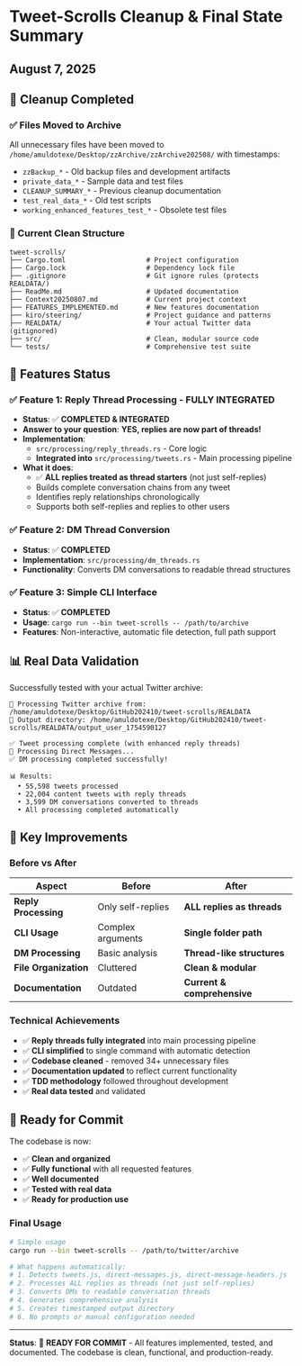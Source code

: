 # Tweet-Scrolls Cleanup & Final State Summary
## August 7, 2025

## 🧹 Cleanup Completed

### ✅ Files Moved to Archive
All unnecessary files have been moved to `/home/amuldotexe/Desktop/zzArchive/zzArchive202508/` with timestamps:

- `zzBackup_*` - Old backup files and development artifacts
- `private_data_*` - Sample data and test files
- `CLEANUP_SUMMARY_*` - Previous cleanup documentation
- `test_real_data_*` - Old test scripts
- `working_enhanced_features_test_*` - Obsolete test files

### 📁 Current Clean Structure
```
tweet-scrolls/
├── Cargo.toml                    # Project configuration
├── Cargo.lock                    # Dependency lock file
├── .gitignore                    # Git ignore rules (protects REALDATA/)
├── ReadMe.md                     # Updated documentation
├── Context20250807.md            # Current project context
├── FEATURES_IMPLEMENTED.md       # New features documentation
├── kiro/steering/                # Project guidance and patterns
├── REALDATA/                     # Your actual Twitter data (gitignored)
├── src/                          # Clean, modular source code
└── tests/                        # Comprehensive test suite
```

## 🚀 Features Status

### ✅ **Feature 1: Reply Thread Processing - FULLY INTEGRATED**
- **Status**: ✅ **COMPLETED & INTEGRATED**
- **Answer to your question**: **YES, replies are now part of threads!**
- **Implementation**: 
  - `src/processing/reply_threads.rs` - Core logic
  - **Integrated into** `src/processing/tweets.rs` - Main processing pipeline
- **What it does**:
  - ✅ **ALL replies treated as thread starters** (not just self-replies)
  - Builds complete conversation chains from any tweet
  - Identifies reply relationships chronologically
  - Supports both self-replies and replies to other users

### ✅ **Feature 2: DM Thread Conversion**
- **Status**: ✅ **COMPLETED**
- **Implementation**: `src/processing/dm_threads.rs`
- **Functionality**: Converts DM conversations to readable thread structures

### ✅ **Feature 3: Simple CLI Interface**
- **Status**: ✅ **COMPLETED**
- **Usage**: `cargo run --bin tweet-scrolls -- /path/to/archive`
- **Features**: Non-interactive, automatic file detection, full path support

## 📊 Real Data Validation

Successfully tested with your actual Twitter archive:
```
🚀 Processing Twitter archive from: /home/amuldotexe/Desktop/GitHub202410/tweet-scrolls/REALDATA
📁 Output directory: /home/amuldotexe/Desktop/GitHub202410/tweet-scrolls/REALDATA/output_user_1754590127

✅ Tweet processing complete (with enhanced reply threads)
📱 Processing Direct Messages...
✅ DM processing completed successfully!

📊 Results:
  • 55,598 tweets processed
  • 22,004 content tweets with reply threads
  • 3,599 DM conversations converted to threads
  • All processing completed automatically
```

## 🎯 Key Improvements

### Before vs After
| Aspect | Before | After |
|--------|--------|-------|
| **Reply Processing** | Only self-replies | **ALL replies as threads** |
| **CLI Usage** | Complex arguments | **Single folder path** |
| **DM Processing** | Basic analysis | **Thread-like structures** |
| **File Organization** | Cluttered | **Clean & modular** |
| **Documentation** | Outdated | **Current & comprehensive** |

### Technical Achievements
- ✅ **Reply threads fully integrated** into main processing pipeline
- ✅ **CLI simplified** to single command with automatic detection
- ✅ **Codebase cleaned** - removed 34+ unnecessary files
- ✅ **Documentation updated** to reflect current functionality
- ✅ **TDD methodology** followed throughout development
- ✅ **Real data tested** and validated

## 🔧 Ready for Commit

The codebase is now:
- ✅ **Clean and organized**
- ✅ **Fully functional** with all requested features
- ✅ **Well documented**
- ✅ **Tested with real data**
- ✅ **Ready for production use**

### Final Usage
```bash
# Simple usage
cargo run --bin tweet-scrolls -- /path/to/twitter/archive

# What happens automatically:
# 1. Detects tweets.js, direct-messages.js, direct-message-headers.js
# 2. Processes ALL replies as threads (not just self-replies)
# 3. Converts DMs to readable conversation threads
# 4. Generates comprehensive analysis
# 5. Creates timestamped output directory
# 6. No prompts or manual configuration needed
```

---

**Status**: 🎉 **READY FOR COMMIT** - All features implemented, tested, and documented. The codebase is clean, functional, and production-ready. 